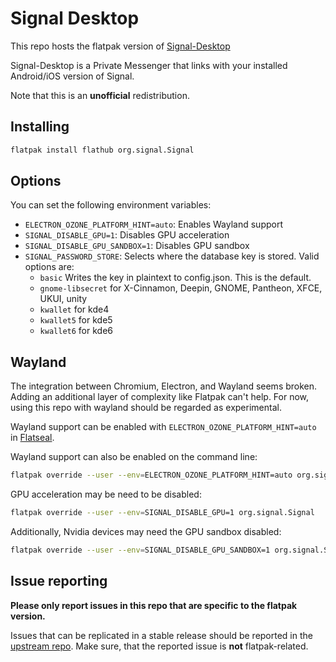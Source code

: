 # Signal Desktop

This repo hosts the flatpak version of [Signal-Desktop](https://github.com/signalapp/Signal-Desktop)

Signal-Desktop is a Private Messenger that links with your installed Android/iOS version of Signal.

Note that this is an **unofficial** redistribution.

## Installing

```bash
flatpak install flathub org.signal.Signal
```

## Options

You can set the following environment variables:

- `ELECTRON_OZONE_PLATFORM_HINT=auto`: Enables Wayland support
- `SIGNAL_DISABLE_GPU=1`: Disables GPU acceleration
- `SIGNAL_DISABLE_GPU_SANDBOX=1`: Disables GPU sandbox
- `SIGNAL_PASSWORD_STORE`: Selects where the database key is stored. Valid options are:
	- `basic` Writes the key in plaintext to config.json. This is the default.
	- `gnome-libsecret` for X-Cinnamon, Deepin, GNOME, Pantheon, XFCE, UKUI, unity
	- `kwallet` for kde4
	- `kwallet5` for kde5
	- `kwallet6` for kde6

## Wayland

The integration between Chromium, Electron, and Wayland seems broken.
Adding an additional layer of complexity like Flatpak can't help.
For now, using this repo with wayland should be regarded as experimental.

Wayland support can be enabled with `ELECTRON_OZONE_PLATFORM_HINT=auto` in [Flatseal](https://flathub.org/apps/details/com.github.tchx84.Flatseal).

Wayland support can also be enabled on the command line:

```bash
flatpak override --user --env=ELECTRON_OZONE_PLATFORM_HINT=auto org.signal.Signal
```

GPU acceleration may be need to be disabled:

```bash
flatpak override --user --env=SIGNAL_DISABLE_GPU=1 org.signal.Signal
```

Additionally, Nvidia devices may need the GPU sandbox disabled:

```bash
flatpak override --user --env=SIGNAL_DISABLE_GPU_SANDBOX=1 org.signal.Signal
```

## Issue reporting

**Please only report issues in this repo that are specific to the flatpak version.**

Issues that can be replicated in a stable release should be reported in the [upstream repo](https://github.com/signalapp/Signal-Desktop).
Make sure, that the reported issue is **not** flatpak-related.
